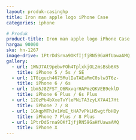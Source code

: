 ```yaml
---
layout: produk-casinghp
title: Iron man apple logo iPhone Case
categories: iphone

# Produk
product-title: Iron man apple logo iPhone Case
harga: 90000
sku: hn-1267
image-drive: 1PtrDdSrna9OKfIjfjRN59GaHfUawaAMQ
gallery:
  - url: 1WNJ7At9pebwFOh4TplxkjOL2msBsb6X5
    title: iPhone 5 / 5s / SE
  - url: 1T0iguch4675MulIaTAEaMmC0slw3T6z-
    title: iPhone 6 / 6s
  - url: 1bm5J8ZFST_O6RxvqrHAPmzQKVEB9eklD
    title: iPhone 6 Plus / 6s Plus
  - url: 12OzPb4bXxeTvYlePNiTA3zyLX7A417Ht
    title: iPhone 7 / 8
  - url: 1GkqpMThJv1WoE_tHA7vPkLH5wgtfbHBy
    title: iPhone 7 Plus / 8 Plus
  - url: 1PtrDdSrna9OKfIjfjRN59GaHfUawaAMQ
    title: iPhone X
---
```

